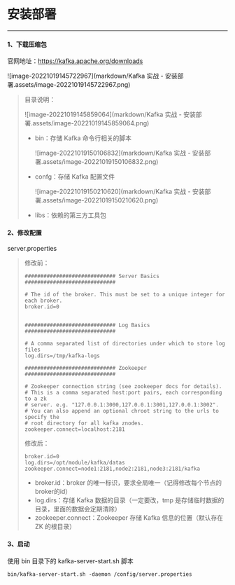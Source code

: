 # 安装部署

---

#### 1、下载压缩包

官网地址：https://kafka.apache.org/downloads

![image-20221019145722967](markdown/Kafka 实战 - 安装部署.assets/image-20221019145722967.png)



>   目录说明：
>
>   ![image-20221019145859064](markdown/Kafka 实战 - 安装部署.assets/image-20221019145859064.png)
>
>   -   bin：存储 Kafka 命令行相关的脚本
>
>       ![image-20221019150106832](markdown/Kafka 实战 - 安装部署.assets/image-20221019150106832.png)
>
>   -   confg：存储 Kafka 配置文件
>
>       ![image-20221019150210620](markdown/Kafka 实战 - 安装部署.assets/image-20221019150210620.png)
>
>   -   libs：依赖的第三方工具包



#### 2、修改配置

server.properties

>   修改前：
>
>   ```properties
>   ############################# Server Basics #############################
>   
>   # The id of the broker. This must be set to a unique integer for each broker.
>   broker.id=0
>   
>   
>   ############################# Log Basics #############################
>   
>   # A comma separated list of directories under which to store log files
>   log.dirs=/tmp/kafka-logs
>   
>   ############################# Zookeeper #############################
>   
>   # Zookeeper connection string (see zookeeper docs for details).
>   # This is a comma separated host:port pairs, each corresponding to a zk
>   # server. e.g. "127.0.0.1:3000,127.0.0.1:3001,127.0.0.1:3002".
>   # You can also append an optional chroot string to the urls to specify the
>   # root directory for all kafka znodes.
>   zookeeper.connect=localhost:2181
>   ```
>
>   修改后：
>
>   ```properties
>   broker.id=0
>   log.dirs=/opt/module/kafka/datas
>   zookeeper.connect=node1:2181,node2:2181,node3:2181/kafka
>   ```
>
>   -   broker.id：broker 的唯一标识，要求全局唯一（记得修改每个节点的broker的id）
>   -   log.dirs：存储 Kafka 数据的目录（一定要改，tmp 是存储临时数据的目录，里面的数据会定期清除）
>   -   zookeeper.connect：Zookeeper 存储 Kafka 信息的位置（默认存在 ZK 的根目录）



#### 3、启动

使用 bin 目录下的 kafka-server-start.sh 脚本

```shell
bin/kafka-server-start.sh -daemon /config/server.properties
```